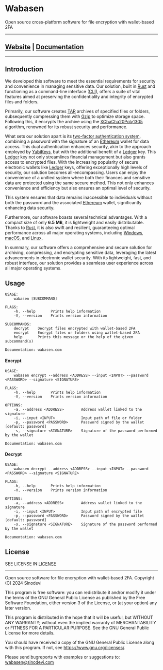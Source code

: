 # Wabasen

Open source cross-platform software for file encryption with wallet-based 2FA

---

## [Website](https://wabasen.com) | [Documentation](https://wabasen.com/intro)

---

## Introduction

We developed this software to meet the essential requirements for security and convenience in managing sensitive data. Our solution, built in [Rust](https://www.rust-lang.org/) and functioning as a command-line interface ([CLI](https://en.wikipedia.org/wiki/Command-line_interface)), offers a suite of vital features aimed at preserving the confidentiality and integrity of encrypted files and folders.

Primarily, our software creates [TAR](<https://en.wikipedia.org/wiki/Tar_(computing)>) archives of specified files or folders, subsequently compressing them with [Gzip](https://en.wikipedia.org/wiki/Gzip) to optimize storage space. Following this, it encrypts the archive using the [XChaCha20Poly1305](https://en.wikipedia.org/wiki/ChaCha20-Poly1305) algorithm, renowned for its robust security and performance.

What sets our solution apart is its [two-factor authentication system](https://blog.sinodevi.com/wallet-based-2fa), combining a password with the signature of an [Ethereum](https://ethereum.org/) wallet for data access. This dual authentication enhances security, akin to the approach employed by [YubiKeys](https://www.yubico.com/), but with the additional benefit of a [Ledger](https://www.ledger.com/) key. This [Ledger](https://www.ledger.com/) key not only streamlines financial management but also grants access to encrypted files. With the increasing popularity of secure electronic wallets like [Ledger](https://www.ledger.com/) keys, offering exceptionally high levels of security, our solution becomes all-encompassing. Users can enjoy the convenience of a unified system where both their finances and sensitive data are protected using the same secure method. This not only enhances convenience and efficiency but also ensures an optimal level of security.

This system ensures that data remains inaccessible to individuals without both the password and the associated [Ethereum](https://ethereum.org/) wallet, significantly enhancing data security.

Furthermore, our software boasts several technical advantages. With a compact size of only **6.5 MB**, it is lightweight and easily distributable. Thanks to [Rust](https://www.rust-lang.org/), it is also swift and resilient, guaranteeing optimal performance across all major operating systems, including [Windows](https://www.microsoft.com/en-us/windows), [macOS](https://www.apple.com/macos), and [Linux](https://www.linux.org/).

In summary, our software offers a comprehensive and secure solution for archiving, compressing, and encrypting sensitive data, leveraging the latest advancements in electronic wallet security. With its lightweight, fast, and robust interface, our solution provides a seamless user experience across all major operating systems.

## Usage

```
USAGE:
    wabasen [SUBCOMMAND]

FLAGS:
    -h, --help       Prints help information
    -V, --version    Prints version information

SUBCOMMANDS:
    decrypt    Decrypt files encrypted with wallet-based 2FA
    encrypt    Encrypt files or folders using wallet-based 2FA
    help       Prints this message or the help of the given subcommand(s)

Documentation: wabasen.com
```

#### Encrypt

```
USAGE:
    wabasen encrypt --address <ADDRESS> --input <INPUT> --password <PASSWORD> --signature <SIGNATURE>

FLAGS:
    -h, --help       Prints help information
    -V, --version    Prints version information

OPTIONS:
    -a, --address <ADDRESS>        Address wallet linked to the signature
    -i, --input <INPUT>            Input path of file or folder
    -p, --password <PASSWORD>      Password signed by the wallet [default: password]
    -s, --signature <SIGNATURE>    Signature of the password performed by the wallet

Documentation: wabasen.com
```

#### Decrypt

```
USAGE:
    wabasen decrypt --address <ADDRESS> --input <INPUT> --password <PASSWORD> --signature <SIGNATURE>

FLAGS:
    -h, --help       Prints help information
    -V, --version    Prints version information

OPTIONS:
    -a, --address <ADDRESS>        Address wallet linked to the signature
    -i, --input <INPUT>            Input path of encrypted file
    -p, --password <PASSWORD>      Password signed by the wallet [default: password]
    -s, --signature <SIGNATURE>    Signature of the password performed by the wallet

Documentation: wabasen.com
```

## License

SEE LICENSE IN [LICENSE](LICENSE)

---

Open source software for file encryption with wallet-based 2FA.
Copyright (C) 2024 Sinodevi

This program is free software: you can redistribute it and/or modify
it under the terms of the GNU General Public License as published by
the Free Software Foundation, either version 3 of the License, or
(at your option) any later version.

This program is distributed in the hope that it will be useful,
but WITHOUT ANY WARRANTY; without even the implied warranty of
MERCHANTABILITY or FITNESS FOR A PARTICULAR PURPOSE. See the
GNU General Public License for more details.

You should have received a copy of the GNU General Public License
along with this program. If not, see <https://www.gnu.org/licenses/>.

Please send bugreports with examples or suggestions to: wabasen@sinodevi.com
